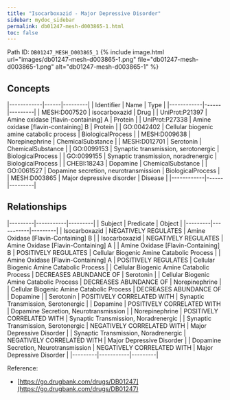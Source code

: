 ```yaml
---
title: "Isocarboxazid - Major Depressive Disorder"
sidebar: mydoc_sidebar
permalink: db01247-mesh-d003865-1.html
toc: false 
---
```



Path ID: `DB01247_MESH_D003865_1`
{% include image.html url="images/db01247-mesh-d003865-1.png" file="db01247-mesh-d003865-1.png" alt="db01247-mesh-d003865-1" %}

## Concepts

|------------|------|---------|
| Identifier | Name | Type    |
|------------|------|---------|
| MESH:D007520 | isocarboxazid | Drug |
| UniProt:P21397 | Amine oxidase [flavin-containing] A | Protein |
| UniProt:P27338 | Amine oxidase [flavin-containing] B | Protein |
| GO:0042402 | Cellular biogenic amine catabolic process | BiologicalProcess |
| MESH:D009638 | Norepinephrine | ChemicalSubstance |
| MESH:D012701 | Serotonin | ChemicalSubstance |
| GO:0099153 | Synaptic transmission, serotonergic | BiologicalProcess |
| GO:0099155 | Synaptic transmission, noradrenergic | BiologicalProcess |
| CHEBI:18243 | Dopamine | ChemicalSubstance |
| GO:0061527 | Dopamine secretion, neurotransmission | BiologicalProcess |
| MESH:D003865 | Major depressive disorder | Disease |
|------------|------|---------|

## Relationships

|---------|-----------|---------|
| Subject | Predicate | Object  |
|---------|-----------|---------|
| Isocarboxazid | NEGATIVELY REGULATES | Amine Oxidase [Flavin-Containing] B |
| Isocarboxazid | NEGATIVELY REGULATES | Amine Oxidase [Flavin-Containing] A |
| Amine Oxidase [Flavin-Containing] B | POSITIVELY REGULATES | Cellular Biogenic Amine Catabolic Process |
| Amine Oxidase [Flavin-Containing] A | POSITIVELY REGULATES | Cellular Biogenic Amine Catabolic Process |
| Cellular Biogenic Amine Catabolic Process | DECREASES ABUNDANCE OF | Serotonin |
| Cellular Biogenic Amine Catabolic Process | DECREASES ABUNDANCE OF | Norepinephrine |
| Cellular Biogenic Amine Catabolic Process | DECREASES ABUNDANCE OF | Dopamine |
| Serotonin | POSITIVELY CORRELATED WITH | Synaptic Transmission, Serotonergic |
| Dopamine | POSITIVELY CORRELATED WITH | Dopamine Secretion, Neurotransmission |
| Norepinephrine | POSITIVELY CORRELATED WITH | Synaptic Transmission, Noradrenergic |
| Synaptic Transmission, Serotonergic | NEGATIVELY CORRELATED WITH | Major Depressive Disorder |
| Synaptic Transmission, Noradrenergic | NEGATIVELY CORRELATED WITH | Major Depressive Disorder |
| Dopamine Secretion, Neurotransmission | NEGATIVELY CORRELATED WITH | Major Depressive Disorder |
|---------|-----------|---------|

Reference: 
  - [https://go.drugbank.com/drugs/DB01247](https://go.drugbank.com/drugs/DB01247)
